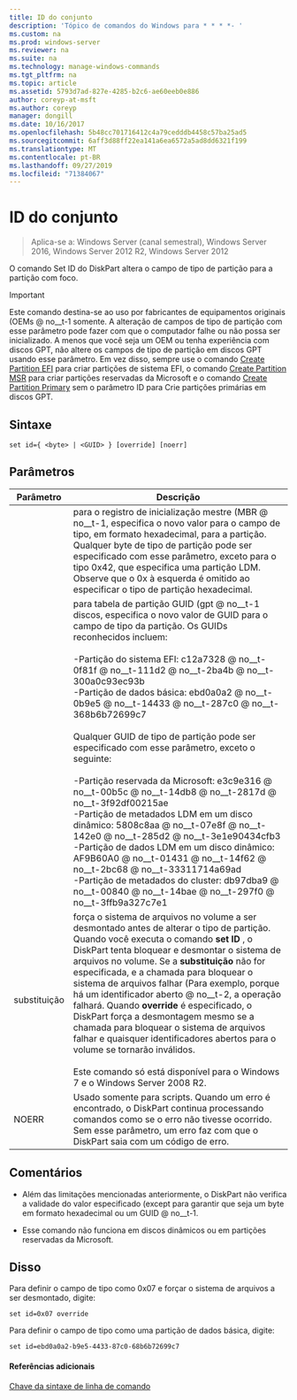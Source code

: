 ```yaml
---
title: ID do conjunto
description: 'Tópico de comandos do Windows para * * * *- '
ms.custom: na
ms.prod: windows-server
ms.reviewer: na
ms.suite: na
ms.technology: manage-windows-commands
ms.tgt_pltfrm: na
ms.topic: article
ms.assetid: 5793d7ad-827e-4285-b2c6-ae60eeb0e886
author: coreyp-at-msft
ms.author: coreyp
manager: dongill
ms.date: 10/16/2017
ms.openlocfilehash: 5b48cc701716412c4a79cedddb4458c57ba25ad5
ms.sourcegitcommit: 6aff3d88ff22ea141a6ea6572a5ad8dd6321f199
ms.translationtype: MT
ms.contentlocale: pt-BR
ms.lasthandoff: 09/27/2019
ms.locfileid: "71384067"
---
```

# <a name="set-id"></a>ID do conjunto

>Aplica-se a: Windows Server (canal semestral), Windows Server 2016, Windows Server 2012 R2, Windows Server 2012

O comando Set ID do DiskPart altera o campo de tipo de partição para a partição com foco.  
  
> [!IMPORTANT]  
> Este comando destina-se ao uso por fabricantes de equipamentos originais \(OEMs @ no__t-1 somente. A alteração de campos de tipo de partição com esse parâmetro pode fazer com que o computador falhe ou não possa ser inicializado. A menos que você seja um OEM ou tenha experiência com discos GPT, não altere os campos de tipo de partição em discos GPT usando esse parâmetro. Em vez disso, sempre use o comando [Create Partition EFI](create-partition-efi.md) para criar partições de sistema EFI, o comando [Create Partition MSR](create-partition-msr.md) para criar partições reservadas da Microsoft e o comando [Create Partition Primary](create-partition-primary.md) sem o parâmetro ID para Crie partições primárias em discos GPT.  
  
  
  
## <a name="syntax"></a>Sintaxe  
  
```  
set id={ <byte> | <GUID> } [override] [noerr]  
```  
  
## <a name="parameters"></a>Parâmetros  
  
| Parâmetro |                                                                                                                                                                                                                                                                                                                                                                   Descrição                                                                                                                                                                                                                                                                                                                                                                   |
|-----------|-------------------------------------------------------------------------------------------------------------------------------------------------------------------------------------------------------------------------------------------------------------------------------------------------------------------------------------------------------------------------------------------------------------------------------------------------------------------------------------------------------------------------------------------------------------------------------------------------------------------------------------------------------------------------------------------------------------------------------------------------|
|  <byte>   |                                                                                                                                                                                                       para o registro de inicialização mestre \(MBR @ no__t-1, especifica o novo valor para o campo de tipo, em formato hexadecimal, para a partição. Qualquer byte de tipo de partição pode ser especificado com esse parâmetro, exceto para o tipo 0x42, que especifica uma partição LDM. Observe que o 0x à esquerda é omitido ao especificar o tipo de partição hexadecimal.                                                                                                                                                                                                       |
|  <GUID>   | para tabela de partição GUID \(gpt @ no__t-1 discos, especifica o novo valor de GUID para o campo de tipo da partição. Os GUIDs reconhecidos incluem:<br /><br />-Partição do sistema EFI: c12a7328 @ no__t-0f81f @ no__t-111d2 @ no__t-2ba4b @ no__t-300a0c93ec93b<br />-Partição de dados básica: ebd0a0a2 @ no__t-0b9e5 @ no__t-14433 @ no__t-287c0 @ no__t-368b6b72699c7<br /><br />Qualquer GUID de tipo de partição pode ser especificado com esse parâmetro, exceto o seguinte:<br /><br />-Partição reservada da Microsoft: e3c9e316 @ no__t-00b5c @ no__t-14db8 @ no__t-2817d @ no__t-3f92df00215ae<br />-Partição de metadados LDM em um disco dinâmico: 5808c8aa @ no__t-07e8f @ no__t-142e0 @ no__t-285d2 @ no__t-3e1e90434cfb3<br />-Partição de dados LDM em um disco dinâmico: AF9B60A0 @ no__t-01431 @ no__t-14f62 @ no__t-2bc68 @ no__t-33311714a69ad<br />-Partição de metadados do cluster: db97dba9 @ no__t-00840 @ no__t-14bae @ no__t-297f0 @ no__t-3ffb9a327c7e1 |
| substituição  |                                                                força o sistema de arquivos no volume a ser desmontado antes de alterar o tipo de partição. Quando você executa o comando **set ID** , o DiskPart tenta bloquear e desmontar o sistema de arquivos no volume. Se a **substituição** não for especificada, e a chamada para bloquear o sistema de arquivos falhar \(Para exemplo, porque há um identificador aberto @ no__t-2, a operação falhará. Quando **override** é especificado, o DiskPart força a desmontagem mesmo se a chamada para bloquear o sistema de arquivos falhar e quaisquer identificadores abertos para o volume se tornarão inválidos.<br /><br />Este comando só está disponível para o Windows 7 e o Windows Server 2008 R2.                                                                 |
|   NOERR   |                                                                                                                                                                                                                                                                    Usado somente para scripts. Quando um erro é encontrado, o DiskPart continua processando comandos como se o erro não tivesse ocorrido. Sem esse parâmetro, um erro faz com que o DiskPart saia com um código de erro.                                                                                                                                                                                                                                                                    |
  
## <a name="remarks"></a>Comentários  
  
-   Além das limitações mencionadas anteriormente, o DiskPart não verifica a validade do valor especificado \(except para garantir que seja um byte em formato hexadecimal ou um GUID @ no__t-1.  
  
-   Esse comando não funciona em discos dinâmicos ou em partições reservadas da Microsoft.  
  
## <a name="BKMK_examples"></a>Disso  
Para definir o campo de tipo como 0x07 e forçar o sistema de arquivos a ser desmontado, digite:  
  
```  
set id=0x07 override  
```  
  
Para definir o campo de tipo como uma partição de dados básica, digite:  
  
```  
set id=ebd0a0a2-b9e5-4433-87c0-68b6b72699c7  
```  
  
#### <a name="additional-references"></a>Referências adicionais  
[Chave da sintaxe de linha de comando](command-line-syntax-key.md)  
  

  

